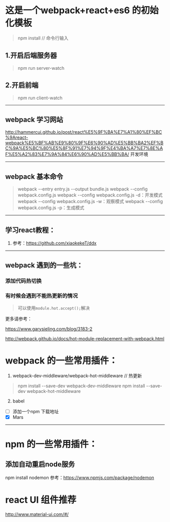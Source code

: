 # 这是一个webpack+react+es6 的初始化模板

> npm install   // 命令行输入

## 1.开启后端服务器

> npm run server-watch

## 2.开启前端

> npm run client-watch

---

## webpack 学习网站
http://hammercui.github.io/post/react%E5%9F%BA%E7%A1%80%EF%BC%9Areact-webpack%E5%BF%AB%E9%80%9F%E6%90%AD%E5%BB%BA2%EF%BC%9A%E5%BC%80%E5%8F%91%E7%94%9F%E4%BA%A7%E7%8E%AF%E5%A2%83%E7%9A%84%E6%90%AD%E5%BB%BA/
开发环境

---

## webpack 基本命令

> webpack --entry entry.js --output bundle.js
> webpack --config webpack.config.js
> webpack --config webpack.config.js -d：开发模式
> webpack --config webpack.config.js -w：观察模式
> webpack --config webpack.config.js -p：生成模式


---

## 学习react教程：

1. 参考：https://github.com/xiaokekeT/ddx

---

## webpack 遇到的一些坑：

### 添加代码热切换




### 有时候会遇到不能热更新的情况

> 可以使用`module.hot.accept();`解决

更多请参考：

https://www.garysieling.com/blog/3183-2

http://webpack.github.io/docs/hot-module-replacement-with-webpack.html

# webpack 的一些常用插件：

1. webpack-dev-middleware/webpack-hot-middleware // 热更新

> npm install --save-dev webpack-dev-middleware
> npm install --save-dev webpack-hot-middleware


2. babel


- [ ] 添加一个npm 下载地址
- [x] Mars

---

# npm 的一些常用插件：

## 添加自动重启node服务
npm install nodemon
参考：https://www.npmjs.com/package/nodemon

# react UI 组件推荐

http://www.material-ui.com/#/
